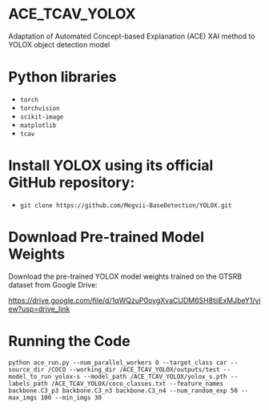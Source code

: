 # ACE_TCAV_YOLOX
Adaptation of Automated Concept-based Explanation (ACE) XAI method to YOLOX object detection model

# Python libraries
- `torch`
- `torchvision`
- `scikit-image`
- `matplotlib`
- `tcav`

# Install YOLOX using its official GitHub repository:
- `git clone https://github.com/Megvii-BaseDetection/YOLOX.git`

# Download Pre-trained Model Weights

Download the pre-trained YOLOX model weights trained on the GTSRB dataset from Google Drive:

https://drive.google.com/file/d/1qWQzuP0ovgXvaCUDM6SH8tiiExMJbeY1/view?usp=drive_link

# Running the Code
`python ace_run.py --num_parallel_workers 0 --target_class car --source_dir /COCO --working_dir /ACE_TCAV_YOLOX/outputs/test --model_to_run yolox-s --model_path /ACE_TCAV_YOLOX/yolox_s.pth --labels_path /ACE_TCAV_YOLOX/coco_classes.txt --feature_names backbone.C3_p3 backbone.C3_n3 backbone.C3_n4 --num_random_exp 50 --max_imgs 100 --min_imgs 30`
